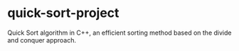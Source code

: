 # quick-sort-project
Quick Sort algorithm in C++, an efficient sorting method based on the divide and conquer approach.
